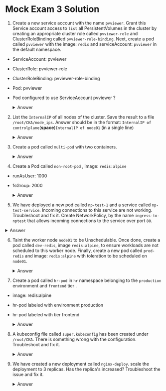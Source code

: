 # Mock Exam 3 Solution

1. Create a new service account with the name `pvviewer`. Grant this Service account access to `list` all PersistentVolumes in the cluster by creating an appropriate cluster role called `pvviewer-role` and ClusterRoleBinding called `pvviewer-role-binding`.
Next, create a pod called `pvviewer` with the image: `redis` and serviceAccount: `pvviewer` in the default namespace.

- ServiceAccount: pvviewer
- ClusterRole: pvviewer-role
- ClusterRoleBinding: pvviewer-role-binding
- Pod: pvviewer
- Pod configured to use ServiceAccount pvviewer ?

     <details>
     <summary>Answer</summary>

     ```
     k create serviceaccount -h
     kubectl create serviceaccount pvviewer
     ```
     
     ```
     k api-resources | grep persistent

     k create clusterrole -h
     kubectl create clusterrole pvviewer-role --resource=persistentvolumes --verb=list
     ```
     
     - Create ClusterRoleBinding
      - **error: serviceaccount must be <namespace>:<name>**
      - default:pvviewer
      - When clusterRoleBinding 
        - **Should add serviceaccount option**
     ```
     k create clusterrolebinding -h
     kubectl create clusterrolebinding pvviewer-role-binding --clusterrole=pvviewer-role --serviceaccount=default:pvviewer

     k describe clusterrole pvviewer-role
     k describe clusterrolebinding pvviewer-role-binding
     ```
     
     ```
     k run pvviewer --image=redis --dry-run=client -o yaml > pv.yaml
     ```

    - **Add serviceAccountName in yaml**

    ```yaml
    apiVersion: v1
    kind: Pod
    metadata:
      creationTimestamp: null
      labels:
        run: pvviewer
      name: pvviewer
    spec:
      containers:
      - image: redis
        name: pvviewer
        resources: {}
      dnsPolicy: ClusterFirst
      restartPolicy: Always
      serviceAccountName: pvviewer  # Add service account name
    status: {}
    ```

    ```
    k apply -f pv.yaml
    ```
     </details>

2. List the `InternalIP` of all nodes of the cluster. Save the result to a file `/root/CKA/node_ips`. Answer should be in the format: `InternalIP of controlplane`(**space**)`InternalIP of node01` (in a single line)

   <details>
     <summary>Answer</summary>
     
     - [cheatsheet - Get ExternalIPs of all nodes](https://kubernetes.io/docs/reference/kubectl/cheatsheet/)

     ```
     # Get ExternalIPs of all nodes
     kubectl get nodes -o jsonpath='{.items[*].status.addresses[?(@.type=="ExternalIP")].address}'
     ```
     
     - Answer

     ```
     kubectl get nodes -o=jsonpath='{.items[*].status.addresses[?(@.type=="InternalIP")].address}' > /root/CKA/node_ips
     ```
   </details>
 
3. Create a pod called `multi-pod` with two containers.
 
    <details>
     <summary>Answer</summary>

     ```
     k run multi-pod --image=busybox --command --dry-run=client -o yaml -- sleep 4800 > multi-pod.yaml

     vi multi-pod.yaml
     ```

     - [environment variable](https://kubernetes.io/docs/tasks/inject-data-application/define-environment-variable-container/)
 
    ```yaml
    apiVersion: v1
    kind: Pod
    metadata:
      creationTimestamp: null
      labels:
        run: multi-pod
      name: multi-pod
    spec:
      containers:
      - name: alpha
        image: nginx
        env:
        - name: name
          value: alpha
      - command:
        - sleep
        - "4800"
        image: busybox
        name: beta
        env: 
        - name: name
          value: beta
        resources: {}
      dnsPolicy: ClusterFirst
      restartPolicy: Always
    status: {}
    ```

     ```
     k create -f multi-pod.yaml
     ```
    </details>
 
4. Create a Pod called `non-root-pod` , image: `redis:alpine`
- runAsUser: 1000
- fsGroup: 2000

    <details>
     <summary>Answer</summary>
     
     ```
     k run non-root-pod --image=redis:alpine --dry-run=client -o yaml > pod.yaml
     ``` 

     - [runAsUser - Security Context](https://kubernetes.io/docs/tasks/configure-pod-container/security-context/#set-the-security-context-for-a-pod)

    ```yaml
    apiVersion: v1
    kind: Pod
    metadata:
      creationTimestamp: null
      labels:
        run: non-root-pod
      name: non-root-pod
    spec:
      securityContext:
        runAsUser: 1000
        fsGroup: 2000
      containers:
      - image: redis:alpine
        name: non-root-pod
        resources: {}
      dnsPolicy: ClusterFirst
      restartPolicy: Always
    status: {}
    ```

     ```
     k create -f pod.yaml
     ```
    </details>
 
5. We have deployed a new pod called `np-test-1` and a service called `np-test-service`. Incoming connections to this service are not working. Troubleshoot and fix it. Create NetworkPolicy, by the name `ingress-to-nptest` that allows incoming connections to the service over port `80`.


  <details>
  <summary>Answer</summary>

  - [network policy](https://kubernetes.io/docs/concepts/services-networking/network-policies/#networkpolicy-resource)
  - we want to create a network policy for the NP test one pod so that it can allow incoming connections on port 80

  ```  
  vi np.yaml
  ```

  - Search label for the pod for `podSelector > matchLabels`
  
  ```
  k get pods np-test-1 -o yaml | grep label -A5 -B5
  k get pods np-test-1 -o yaml | grep label -A5
  ```
  
  ```yaml
  apiVersion: networking.k8s.io/v1
  kind: NetworkPolicy
  metadata:
    name: ingress-to-nptest
    namespace: default
  spec:
    podSelector:
      matchLabels:
        run: np-test-1  ## NEED TO MATCH with POD label
    policyTypes:
    - Ingress
    ingress:
    - ports:
      - protocol: TCP
        port: 80
  ```

  ```
  k create -f np.yaml
  ```
  </details>
   
6. Taint the worker node `node01` to be Unschedulable. Once done, create a pod called `dev-redis`, image `redis:alpine`, to ensure workloads are not scheduled to this worker node. Finally, create a new pod called `prod-redis` and image: `redis:alpine` with toleration to be scheduled on `node01`.
 
     <details>
     <summary>Answer</summary>
 
     ```
     k taint -h
     
     # Update node 'foo' with a taint with key 'dedicated' and value 'special-user' and effect 'NoSchedule'
     # If a taint with that key and effect already exists, its value is replaced as specified
     kubectl taint nodes foo dedicated=special-user:NoSchedule

     kubectl taint node node01 env_type=production:NoSchedule

     ```

     Deploy `dev-redis` pod and to ensure that workloads are not scheduled to this `node01` worker node.
     ```
     kubectl run dev-redis --image=redis:alpine

     kubectl get pods -o wide
     ```

     Deploy new pod `prod-redis` with **toleration** to be scheduled on `node01` worker node.
      - [Toleration](https://kubernetes.io/docs/concepts/scheduling-eviction/taint-and-toleration/)

     ```
     k run prod-redis --image=redis:alpine --dry-run=client -o yaml > prod-redis.yaml

     vi prod-redis.yaml
     ```

     ```yaml
     apiVersion: v1
     kind: Pod
     metadata:
       name: prod-redis
     spec:
       containers:
       - name: prod-redis
         image: redis:alpine
       tolerations:
       - effect: NoSchedule
         key: env_type
         operator: Equal
         value: production     
     ```

     View the pods with short details: 
     ```
     kubectl get pods -o wide | grep prod-redis
     ```
     </details>
 
7. Create a pod called `hr-pod` in `hr` namespace belonging to the `production` environment and `frontend` tier .
- image: redis:alpine
- hr-pod labeled with environment production
- hr-pod labeled with tier frontend
 
     <details>
     <summary>Answer</summary>
 
     ```
     kubectl create namespace hr
     kubectl run hr-pod --image=redis:alpine -n hr --labels=environment=production,tier=frontend

     k run hr-pod --image=redis:alpine -n hr --labels="env=production,tier=frontend"
     ```
     </details>

8. A kubeconfig file called `super.kubeconfig` has been created under `/root/CKA`. There is something wrong with the configuration. Troubleshoot and fix it.

     <details>
     <summary>Answer</summary>
      
      - To check the port number --> **.kube/config**
  
     ```
     k get nodes --kubeconfig /root/CKA/super.kubeconfig

     ## Check current port number
     cat .kube/config

     vi /root/CKA/super.kubeconfig
     ## Change the port to 6443 and run the below command to verify
     
     kubectl cluster-info --kubeconfig=/root/CKA/super.kubeconfig     
     ```
     </details>

9. We have created a new deployment called `nginx-deploy`. scale the deployment to 3 replicas. Has the replica's increased? Troubleshoot the issue and fix it.
   
     <details>
     <summary>Answer</summary>
    
     ```
     k get deploy
     k scale deployment nginx-deploy --replicas=3
     k get deploy

     k describe nginx-deploy
     ```
     
     - So we know that the deployment or any kind of controllers are managed by the **kube controller manager.**
     - So take a look at **pod system**
     
     ```
     k get pod -n kube-system
     k describe pod kube-contro1ler-manager-controlplane -n kube-system
     ```

     - So, the kube controller manager is run as a static pod because you can see the control plane appended to the end of it. So, the manifest file for that is under **etc/kubernetes/manifests**

     ```
     ls /etc/kubernetes/manifests
     vi /etc/kubernetes/manifests/kube-controller-manager.yaml
     
     ### Search typo "contro1~" and fix it

     k get pods -n kube-system
     k get deploy
     ```
     </details>

